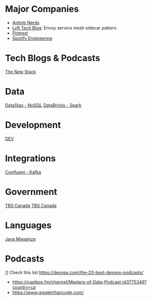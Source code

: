 
# Major Companies
- [Airbnb Nerds](http://nerds.airbnb.com/)
- [Lyft Tech Blog](https://www.lyft.com/blog): Envoy service mesh sidecar pattern.
- [Pintrest](https://medium.com/@Pinterest_Engineering)
- [Spotify Engineering](https://engineering.atspotify.com/)

# Tech Blogs & Podcasts
[The New Stack](https://thenewstack.io/podcasts/)

# Data
[DataStax - NoSQL](https://www.datastax.com/blog)
[DataBricks - Spark](https://databricks.com/blog)

# Development
[DEV](https://dev.to/)

# Integrations
[Confluent - Kafka](https://www.confluent.io/blog/)

# Government
[TBS Canada](https://tbs-blog.canada.ca/en/unveiling-government-canadas-standards-apis)
[TBS Canada](https://tbs-blog.canada.ca/)

# Languages
[Java Magainze](https://blogs.oracle.com/javamagazine/)

# Podcasts
[] Check this list https://devops.com/the-20-best-devops-podcasts/
  - https://castbox.fm/channel/Masters-of-Data-Podcast-id3775349?country=ca
  - https://www.greaterthancode.com/
